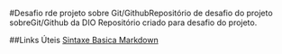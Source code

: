 #Desafio rde projeto sobre Git/GithubRepositório de desafio  do projeto sobreGit/Github da DIO
Repositório criado para desafio do projeto.

##Links Úteis
[Sintaxe Basica Markdown](https://www.markdownguide.org/)
